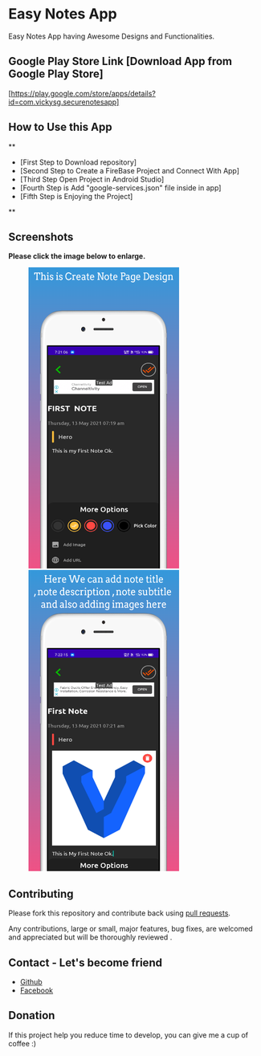 # Easy Notes App
Easy Notes App having Awesome Designs and Functionalities.

## Google Play Store Link [Download App from Google Play Store]

[https://play.google.com/store/apps/details?id=com.vickysg.securenotesapp]

## How to Use this App

**
- [First Step to Download repository]
- [Second Step to Create a FireBase Project and Connect With App]
- [Third Step Open Project in Android Studio]
- [Fourth Step is Add "google-services.json" file inside in app]
- [Fifth Step is Enjoying the Project]

**

## Screenshots

**Please click the image below to enlarge.**

<img src="https://github.com/VickyKrJha/Super-Color-Notes-App/blob/main/Note%20Screenshot/screenshot_1.png" height="600" width="300" hspace="40"><img src="https://github.com/VickyKrJha/Super-Color-Notes-App/blob/main/Note%20Screenshot/screenshot_2.png" height="600" width="300" hspace="40">



## Contributing

Please fork this repository and contribute back using
[pull requests](https://github.com/VickyKrJha/Super-Color-Notes-App/pulls).

Any contributions, large or small, major features, bug fixes, are welcomed and appreciated
but will be thoroughly reviewed .


## Contact - Let's become friend

- [Github](https://github.com/VickyKrJha)
- [Facebook](https://www.facebook.com/vickykumarjha.sg)

## Donation
If this project help you reduce time to develop, you can give me a cup of coffee :) 


